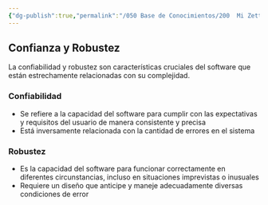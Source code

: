 ```yaml
---
{"dg-publish":true,"permalink":"/050 Base de Conocimientos/200  Mi Zettelkasten/100 Docencia/IS1/2025/Clase 03 Costos y Complejidad del Software/Zk Confianza y Robustez/","tags":["digitalGarden"]}
---
```


## Confianza y Robustez
La confiabilidad y robustez son características cruciales del software que están estrechamente relacionadas con su complejidad.

### Confiabilidad
- Se refiere a la capacidad del software para cumplir con las expectativas y requisitos del usuario de manera consistente y precisa
- Está inversamente relacionada con la cantidad de errores en el sistema

### Robustez
- Es la capacidad del software para funcionar correctamente en diferentes circunstancias, incluso en situaciones imprevistas o inusuales
- Requiere un diseño que anticipe y maneje adecuadamente diversas condiciones de error

